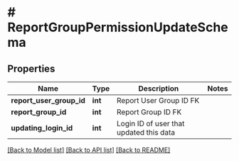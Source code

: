 # # ReportGroupPermissionUpdateSchema

## Properties

Name | Type | Description | Notes
------------ | ------------- | ------------- | -------------
**report_user_group_id** | **int** | Report User Group ID FK |
**report_group_id** | **int** | Report Group ID FK |
**updating_login_id** | **int** | Login ID of user that updated this data |

[[Back to Model list]](../../README.md#models) [[Back to API list]](../../README.md#endpoints) [[Back to README]](../../README.md)
